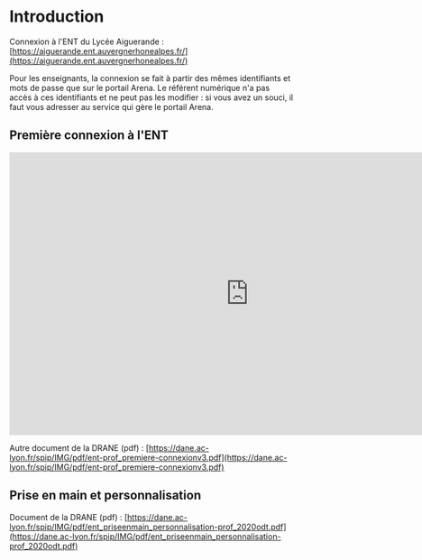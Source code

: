 # Introduction

Connexion à l'ENT du Lycée Aiguerande : [https://aiguerande.ent.auvergnerhonealpes.fr/](https://aiguerande.ent.auvergnerhonealpes.fr/)

Pour les enseignants, la connexion se fait à partir des mêmes identifiants et mots de passe que sur le portail Arena. Le référent numérique n'a pas accès à ces identifiants et ne peut pas les modifier : si vous avez un souci, il faut vous adresser au service qui gère le portail Arena.


## Première connexion à l'ENT

<iframe src="https://h5p.blog.ac-lyon.fr/wordpress/wp-admin/admin-ajax.php?action=h5p_embed&id=1" width="848" height="502" frameborder="0" allowfullscreen="allowfullscreen" title="1ère connexion sur ent.auvergnerhonealpes.fr"></iframe><script src="https://h5p.blog.ac-lyon.fr/wordpress/wp-content/plugins/h5p/h5p-php-library/js/h5p-resizer.js" charset="UTF-8"></script>


Autre document de la DRANE (pdf) : [https://dane.ac-lyon.fr/spip/IMG/pdf/ent-prof_premiere-connexionv3.pdf](https://dane.ac-lyon.fr/spip/IMG/pdf/ent-prof_premiere-connexionv3.pdf)

## Prise en main et personnalisation

Document de la DRANE (pdf) : [https://dane.ac-lyon.fr/spip/IMG/pdf/ent_priseenmain_personnalisation-prof_2020odt.pdf](https://dane.ac-lyon.fr/spip/IMG/pdf/ent_priseenmain_personnalisation-prof_2020odt.pdf)